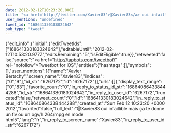 ```yaml
---
date: 2012-02-12T10:23:20.000Z
title: "<a href='http://twitter.com/Xavier83'>@Xavier83</a> oui infaillible mais ça te donne un flv ou un ogv/h.264/mpg en mode html5″"
user_mentions: "undefined"
tweet_id: "168641330183024642"
pub_type: "tweet"
---
```

{"edit_info":{"initial":{"editTweetIds":["168641330183024642"],"editableUntil":"2012-02-12T10:53:20.977Z","editsRemaining":"5","isEditEligible":true}},"retweeted":false,"source":"<a href=\"http://tapbots.com/tweetbot\" rel=\"nofollow\">Tweetbot for iOS</a>","entities":{"hashtags":[],"symbols":[],"user_mentions":[{"name":"Xavier Bertschy","screen_name":"Xavier83","indices":["0","9"],"id_str":"6267172","id":"6267172"}],"urls":[]},"display_text_range":["0","83"],"favorite_count":"0","in_reply_to_status_id_str":"168640864338444288","id_str":"168641330183024642","in_reply_to_user_id":"6267172","truncated":false,"retweet_count":"0","id":"168641330183024642","in_reply_to_status_id":"168640864338444288","created_at":"Sun Feb 12 10:23:20 +0000 2012","favorited":false,"full_text":"@Xavier83 oui infaillible mais ça te donne un flv ou un ogv/h.264/mpg en mode html5","lang":"fr","in_reply_to_screen_name":"Xavier83","in_reply_to_user_id_str":"6267172"}
